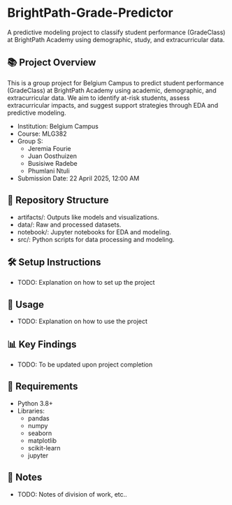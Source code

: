 # BrightPath-Grade-Predictor

A predictive modeling project to classify student performance (GradeClass) at BrightPath Academy using demographic, study, and extracurricular data.

## 📚 Project Overview

This is a group project for Belgium Campus to predict student performance (GradeClass) at BrightPath Academy using academic, demographic, and extracurricular data. We aim to identify at-risk students, assess extracurricular impacts, and suggest support strategies through EDA and predictive modeling.

- Institution: Belgium Campus
- Course: MLG382
- Group S:
  - Jeremia Fourie
  - Juan Oosthuizen
  - Busisiwe Radebe
  - Phumlani Ntuli
- Submission Date: 22 April 2025, 12:00 AM

## 📂 Repository Structure

- artifacts/: Outputs like models and visualizations.
- data/: Raw and processed datasets.
- notebook/: Jupyter notebooks for EDA and modeling.
- src/: Python scripts for data processing and modeling.

## 🛠️ Setup Instructions

- TODO: Explanation on how to set up the project

## 🚀 Usage

- TODO: Explanation on how to use the project

## 📊 Key Findings

- TODO: To be updated upon project completion

## 🔧 Requirements

- Python 3.8+
- Libraries:
  - pandas
  - numpy
  - seaborn
  - matplotlib
  - scikit-learn
  - jupyter

## 📝 Notes

- TODO: Notes of division of work, etc..
